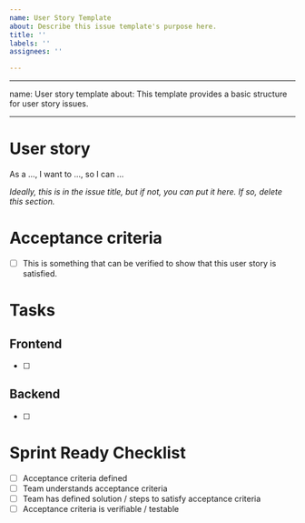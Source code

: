 ```yaml
---
name: User Story Template
about: Describe this issue template's purpose here.
title: ''
labels: ''
assignees: ''

---
```


---
name: User story template
about: This template provides a basic structure for user story issues.

---

# User story
As a ..., I want to ..., so I can ...

*Ideally, this is in the issue title, but if not, you can put it here. If so, delete this section.*

# Acceptance criteria

- [ ] This is something that can be verified to show that this user story is satisfied.

# Tasks
## Frontend
- [ ]
## Backend
- [ ]

# Sprint Ready Checklist 
- [ ] Acceptance criteria defined 
- [ ] Team understands acceptance criteria 
- [ ] Team has defined solution / steps to satisfy acceptance criteria 
- [ ] Acceptance criteria is verifiable / testable
